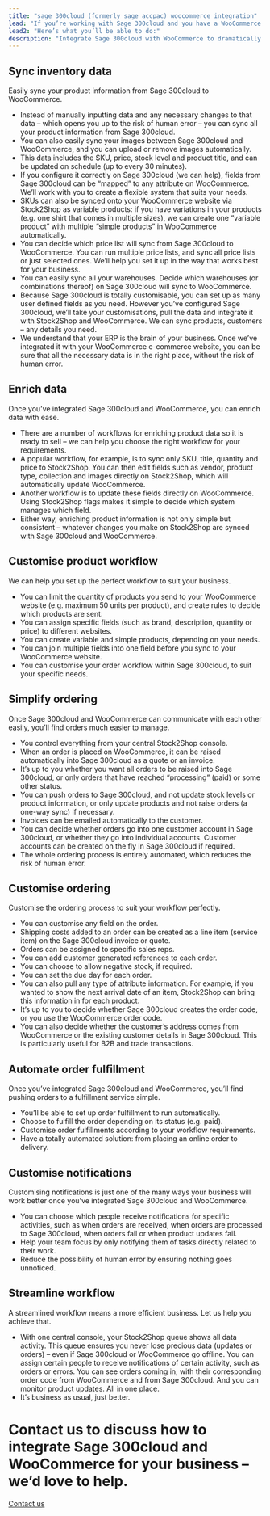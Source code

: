 ```yaml
---
title: "sage 300cloud (formerly sage accpac) woocommerce integration"
lead: "If you’re working with Sage 300cloud and you have a WooCommerce website, it’s really important that they can communicate with each other. That’s how Stock2Shop can help. We improve your workflow and efficiency by integrating with Sage 300cloud and WooCommerce."
lead2: "Here’s what you’ll be able to do:"
description: "Integrate Sage 300cloud with WooCommerce to dramatically improve your workflow. Sync inventory data, automate orders, streamline workflow and more. Find out how we can tailor a Sage 300cloud WooCommerce integration to suit your business."
---
```


Sync inventory data
-------------------

Easily sync your product information from Sage 300cloud to WooCommerce.

*   Instead of manually inputting data and any necessary changes to that data – which opens you up to the risk of human error – you can sync all your product information from Sage 300cloud.
*   You can also easily sync your images between Sage 300cloud and WooCommerce, and you can upload or remove images automatically.
*   This data includes the SKU, price, stock level and product title, and can be updated on schedule (up to every 30 minutes).
*   If you configure it correctly on Sage 300cloud (we can help), fields from Sage 300cloud can be “mapped” to any attribute on WooCommerce. We’ll work with you to create a flexible system that suits your needs.
*   SKUs can also be synced onto your WooCommerce website via Stock2Shop as variable products: if you have variations in your products (e.g. one shirt that comes in multiple sizes), we can create one “variable product” with multiple “simple products” in WooCommerce automatically.
*   You can decide which price list will sync from Sage 300cloud to WooCommerce. You can run multiple price lists, and sync all price lists or just selected ones. We’ll help you set it up in the way that works best for your business.
*   You can easily sync all your warehouses. Decide which warehouses (or combinations thereof) on Sage 300cloud will sync to WooCommerce.
*   Because Sage 300cloud is totally customisable, you can set up as many user defined fields as you need. However you’ve configured Sage 300cloud, we’ll take your customisations, pull the data and integrate it with Stock2Shop and WooCommerce. We can sync products, customers – any details you need.
*   We understand that your ERP is the brain of your business. Once we’ve integrated it with your WooCommerce e-commerce website, you can be sure that all the necessary data is in the right place, without the risk of human error.

Enrich data
-----------

Once you’ve integrated Sage 300cloud and WooCommerce, you can enrich data with ease.

*   There are a number of workflows for enriching product data so it is ready to sell – we can help you choose the right workflow for your requirements.
*   A popular workflow, for example, is to sync only SKU, title, quantity and price to Stock2Shop. You can then edit fields such as vendor, product type, collection and images directly on Stock2Shop, which will automatically update WooCommerce.
*   Another workflow is to update these fields directly on WooCommerce. Using Stock2Shop flags makes it simple to decide which system manages which field.
*   Either way, enriching product information is not only simple but consistent – whatever changes you make on Stock2Shop are synced with Sage 300cloud and WooCommerce.

Customise product workflow
--------------------------

We can help you set up the perfect workflow to suit your business.

*   You can limit the quantity of products you send to your WooCommerce website (e.g. maximum 50 units per product), and create rules to decide which products are sent.
*   You can assign specific fields (such as brand, description, quantity or price) to different websites.
*   You can create variable and simple products, depending on your needs.
*   You can join multiple fields into one field before you sync to your WooCommerce website.
*   You can customise your order workflow within Sage 300cloud, to suit your specific needs.

Simplify ordering
-----------------

Once Sage 300cloud and WooCommerce can communicate with each other easily, you’ll find orders much easier to manage.

*   You control everything from your central Stock2Shop console.
*   When an order is placed on WooCommerce, it can be raised automatically into Sage 300cloud as a quote or an invoice.
*   It’s up to you whether you want all orders to be raised into Sage 300cloud, or only orders that have reached “processing” (paid) or some other status.
*   You can push orders to Sage 300cloud, and not update stock levels or product information, or only update products and not raise orders (a one-way sync) if necessary.
*   Invoices can be emailed automatically to the customer.
*   You can decide whether orders go into one customer account in Sage 300cloud, or whether they go into individual accounts. Customer accounts can be created on the fly in Sage 300cloud if required.
*   The whole ordering process is entirely automated, which reduces the risk of human error.

Customise ordering
------------------

Customise the ordering process to suit your workflow perfectly.

*   You can customise any field on the order.
*   Shipping costs added to an order can be created as a line item (service item) on the Sage 300cloud invoice or quote.
*   Orders can be assigned to specific sales reps.
*   You can add customer generated references to each order.
*   You can choose to allow negative stock, if required.
*   You can set the due day for each order.
*   You can also pull any type of attribute information. For example, if you wanted to show the next arrival date of an item, Stock2Shop can bring this information in for each product.
*   It’s up to you to decide whether Sage 300cloud creates the order code, or you use the WooCommerce order code.
*   You can also decide whether the customer’s address comes from WooCommerce or the existing customer details in Sage 300cloud. This is particularly useful for B2B and trade transactions.

Automate order fulfillment
--------------------------

Once you’ve integrated Sage 300cloud and WooCommerce, you’ll find pushing orders to a fulfillment service simple.

*   You’ll be able to set up order fulfillment to run automatically.
*   Choose to fulfill the order depending on its status (e.g. paid).
*   Customise order fulfillments according to your workflow requirements.
*   Have a totally automated solution: from placing an online order to delivery.

Customise notifications
-----------------------

Customising notifications is just one of the many ways your business will work better once you’ve integrated Sage 300cloud and WooCommerce.

*   You can choose which people receive notifications for specific activities, such as when orders are received, when orders are processed to Sage 300cloud, when orders fail or when product updates fail.
*   Help your team focus by only notifying them of tasks directly related to their work.
*   Reduce the possibility of human error by ensuring nothing goes unnoticed.

Streamline workflow
-------------------

A streamlined workflow means a more efficient business. Let us help you achieve that.

*   With one central console, your Stock2Shop queue shows all data activity. This queue ensures you never lose precious data (updates or orders) – even if Sage 300cloud or WooCommerce go offline. You can assign certain people to receive notifications of certain activity, such as orders or errors. You can see orders coming in, with their corresponding order code from WooCommerce and from Sage 300cloud. And you can monitor product updates. All in one place.
*   It’s business as usual, just better.

Contact us to discuss how to integrate Sage 300cloud and WooCommerce for your business – we’d love to help.
===========================================================================================================

[Contact us](/contact-us "Contact Stock2Shop")
